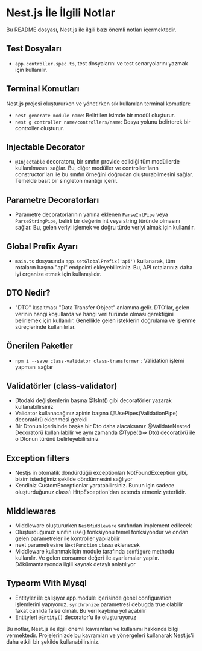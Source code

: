 # Nest.js İle İlgili Notlar

Bu README dosyası, Nest.js ile ilgili bazı önemli notları içermektedir.

## Test Dosyaları

- `app.controller.spec.ts`, test dosyalarını ve test senaryolarını yazmak için kullanılır.

## Terminal Komutları

Nest.js projesi oluştururken ve yönetirken sık kullanılan terminal komutları:

- `nest generate module name`: Belirtilen isimde bir modül oluşturur.
- `nest g controller name/controllers/name`: Dosya yolunu belirterek bir controller oluşturur.

## Injectable Decorator

- `@Injectable` decoratoru, bir sınıfın provide edildiği tüm modüllerde kullanılmasını sağlar. Bu, diğer modüller ve controller'ların constructor'ları ile bu sınıfın örneğini doğrudan oluşturabilmesini sağlar. Temelde basit bir singleton mantığı içerir.

## Parametre Decoratorları

- Parametre decoratorlarının yanına eklenen `ParseIntPipe` veya `ParseStringPipe`, belirli bir değerin int veya string türünde olmasını sağlar. Bu, gelen veriyi işlemek ve doğru türde veriyi almak için kullanılır.

## Global Prefix Ayarı

- `main.ts` dosyasında `app.setGlobalPrefix('api')` kullanarak, tüm rotaların başına "api" endpointi ekleyebilirsiniz. Bu, API rotalarınızı daha iyi organize etmek için kullanışlıdır.

## DTO Nedir?

- "DTO" kısaltması "Data Transfer Object" anlamına gelir. DTO'lar, gelen verinin hangi koşullarda ve hangi veri türünde olması gerektiğini belirlemek için kullanılır. Genellikle gelen isteklerin doğrulama ve işlenme süreçlerinde kullanılırlar.

## Önerilen Paketler
- `npm i --save class-validator class-transformer` : Validation işlemi yapmanı sağlar

## Validatörler (class-validator)
- Dtodaki değişkenlerin başına @IsInt() gibi decoratörler yazarak kullanabilirsiniz
- Validator kullanacağınız apinin başına @UsePipes(ValidationPipe) decoratörü eklenmesi gerekli
- Bir Dtonun içerisinde başka bir Dto daha alacaksanız @ValidateNested Decoratörü kullanılabilir ve aynı zamanda @Type(()=> Dto)  decoratörü ile o Dtonun türünü belirleyebilirsiniz

## Exception filters
- Nestjs in otomatik döndürdüğü exceptionları NotFoundException gibi, bizim istediğimiz şekilde döndürmesini sağlıyor
- Kendiniz CustomExceptionlar yaratabilirsiniz. Bunun için sadece oluşturduğunuz class'ı HttpException'dan extends etmeniz yeterlidir.

## Middlewares
- Middleware oluştururken `NestMiddleware` sınıfından implement edilecek
- Oluşturduğunuz sınıfın use() fonksiyonu temel fonksiyondur ve ondan gelen parametreler ile kontroller yapılabilir
- next parametresine `NextFunction` classı eklenecek
- Middleware kullanmak için module tarafında `configure` methodu kullanılır. Ve gelen consumer değeri ile ayarlamalar yapılır. Dökümantasyonda ilgili kaynak detaylı anlatılıyor

## Typeorm With Mysql
- Entityler ile çalışıyor app.module içerisinde genel configuration işlemlerini yapıyoruz. `synchronize` parametresi debugda true olabilir fakat canlıda false olmalı. Bu veri kaybına yol açabilir
- Entityleri `@Entity()` decorator'u ile oluşturuyoruz

Bu notlar, Nest.js ile ilgili önemli kavramları ve kullanımı hakkında bilgi vermektedir. Projelerinizde bu kavramları ve yönergeleri kullanarak Nest.js'i daha etkili bir şekilde kullanabilirsiniz.


